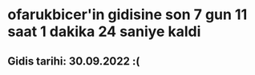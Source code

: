 # ofarukbicer'in gidisine son 7 gun 11 saat 1 dakika 24 saniye kaldi

## Gidis tarihi: 30.09.2022 :(
